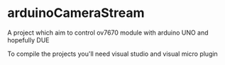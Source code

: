 # arduinoCameraStream
A project which aim to control ov7670 module with arduino UNO and hopefully DUE

To compile the projects you'll need visual studio and visual micro plugin